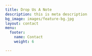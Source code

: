 ```yaml
---
title: Drop Us A Note
description: this is meta description
bg_image: images/feature-bg.jpg
layout: contact
menu:
  footer:
    name: Contact
    weight: 6

---
```

